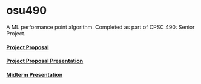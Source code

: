 # osu490

A ML performance point algorithm. Completed as part of CPSC 490: Senior Project.

#### [Project Proposal](https://docs.google.com/document/d/16lTe_-yVOx2Tm5fqtjL-9jL9Q8OWa6cEd3D-b38LDrw/edit?usp=sharing)

#### [Project Proposal Presentation](https://docs.google.com/presentation/d/1GiD7Vj2NPH_H91t13GZrv2OhZDkSl3OUOmD6JZb9Pyw/edit?usp=sharing)

#### [Midterm Presentation](https://docs.google.com/presentation/d/1cMgcon8YuvL-X5EikRF4m6VSf-QQZ_8uVAs-Pfb0T_w/edit?usp=sharing)

